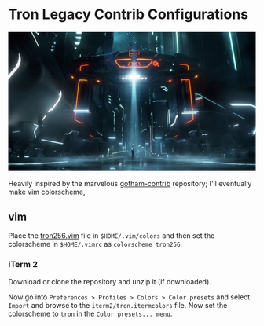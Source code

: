 # Tron Legacy Contrib Configurations

![logo.png](logo.png "Tron: Legacy screenshot")

Heavily inspired by the marvelous
[gotham-contrib](https://github.com/whatyouhide/gotham-contrib) repository;
I'll eventually make vim colorscheme,

## vim

Place the [tron256.vim](vim/tron256.vim) file in `$HOME/.vim/colors` and then
set the colorscheme in `$HOME/.vimrc` as `colorscheme tron256`.

### iTerm 2

Download or clone the repository and unzip it (if downloaded).

Now go into `Preferences > Profiles > Colors > Color presets` and select `Import`
and browse to the `iterm2/tron.itermcolors` file. Now set the colorscheme to
`tron` in the `Color presets... menu`.
